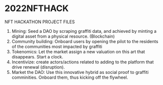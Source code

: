 # 2022NFTHACK
NFT HACKATHON PROJECT FILES


1. Mining: Seed a DAO by scraping graffiti data, and achieved by minting a digital asset from a physical resource. (Blockchain)
2. Community building: Onboard users by opening the pilot to the residents of the communities most impacted by graffiti
3. Tokenomics: Let the market assign a new valuation on this art that disappears. Start a clock.  
4. Incentivize: create actors/actions related to adding to the platform that drive renewal (disruption).
5. Market the DAO: Use this innovative hybrid as social proof to graffiti comminities. Onboard them, thus kicking off the flywheel. 
